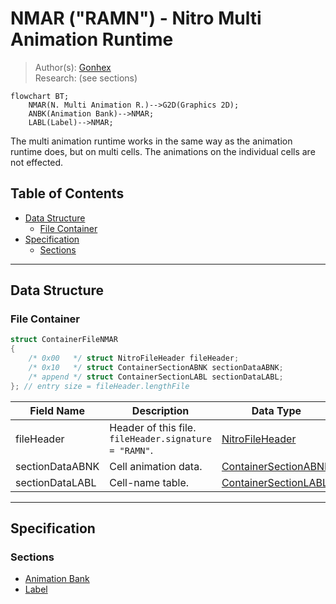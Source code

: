 # NMAR ("RAMN") - Nitro Multi Animation Runtime
> Author(s): [Gonhex](https://github.com/Gonhex) <br />
> Research: (see sections)

```mermaid
flowchart BT;
    NMAR(N. Multi Animation R.)-->G2D(Graphics 2D);
    ANBK(Animation Bank)-->NMAR;
    LABL(Label)-->NMAR;
```
The multi animation runtime works in the same way as the animation runtime does, but on multi cells. The animations on the individual cells are not effected.

## Table of Contents
* [Data Structure](#data-structure)
  * [File Container](#file-container)
* [Specification](#specification)
  * [Sections](#sections)

---
## Data Structure

### File Container
```c
struct ContainerFileNMAR
{
    /* 0x00   */ struct NitroFileHeader fileHeader;
    /* 0x10   */ struct ContainerSectionABNK sectionDataABNK;
    /* append */ struct ContainerSectionLABL sectionDataLABL;
}; // entry size = fileHeader.lengthFile
```
| Field Name      | Description                                                                             | Data Type    |
|-----------------|-----------------------------------------------------------------------------------------|--------------|
| fileHeader      | Header of this file. `fileHeader.signature = "RAMN"`.                       | [NitroFileHeader](../nitro_overview.md#nitro-file-header) |
| sectionDataABNK | Cell animation data.                                                        | [ContainerSectionABNK](section_abnk.md#section-container) |
| sectionDataLABL | Cell-name table.                                                            | [ContainerSectionLABL](section_labl.md#section-container) |

---
## Specification

### Sections
* [Animation Bank](section_abnk.md)
* [Label](section_labl.md)
